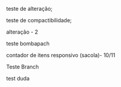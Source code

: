 teste de alteração;

teste de compactibilidade;

alteração - 2

teste bombapach

contador de itens responsivo (sacola)- 10/11

Teste Branch

test duda 